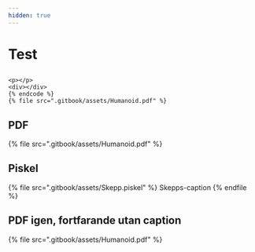 ```yaml
---
hidden: true
---
```


# Test

##

```
<p></p>
<div></div>
{% endcode %}
{% file src=".gitbook/assets/Humanoid.pdf" %}
```

## PDF

{% file src=".gitbook/assets/Humanoid.pdf" %}

## Piskel

{% file src=".gitbook/assets/Skepp.piskel" %}
Skepps-caption
{% endfile %}

## PDF igen, fortfarande utan caption

{% file src=".gitbook/assets/Humanoid.pdf" %}
